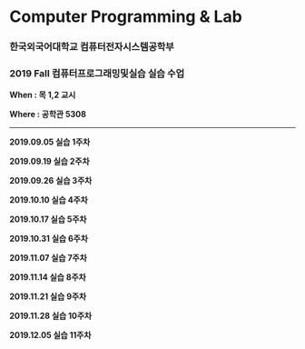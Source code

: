 # Computer Programming & Lab

### 한국외국어대학교 컴퓨터전자시스템공학부

### **2019 Fall 컴퓨터프로그래밍및실습 실습 수업**

**When : 목 1,2 교시**

**Where : 공학관 5308**

---

**2019.09.05 실습 1주차**

**2019.09.19 실습 2주차**

**2019.09.26 실습 3주차**

**2019.10.10 실습 4주차**

**2019.10.17 실습 5주차**

**2019.10.31 실습 6주차**

**2019.11.07 실습 7주차**

**2019.11.14 실습 8주차**

**2019.11.21 실습 9주차**

**2019.11.28 실습 10주차**

**2019.12.05 실습 11주차**

